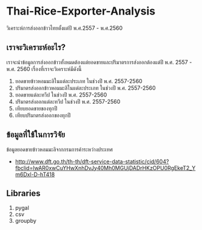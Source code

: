 # Thai-Rice-Exporter-Analysis
วิเคราะห์การส่งออกข้าวไทยตั้งแต่ปี พ.ศ.2557 - พ.ศ.2560
## เราจะวิเคราะห์อะไร?
เราจะนำข้อมูลการส่งออกข้าวทั้งหมดต้องแต่ยอดขายและปริมาตรการส่งออกต้องแต่ปี พ.ศ. 2557 - พ.ศ. 2560 เรื่องที่เราจะวิเคราะห์มีดังนี้
  1. ยอดขายข้าวหอมมะลิในแต่ละประเภท ในช่วงปี พ.ศ. 2557-2560
  2. ปริมาตรส่งออกข้าวหอมมะลิในแต่ละประเภท ในช่วงปี พ.ศ. 2557-2560
  3. ยอดขายแต่ละทวีป ในช่วงปี พ.ศ. 2557-2560
  4. ปริมาตรส่งออกแต่ละทวีป ในช่วงปี พ.ศ. 2557-2560
  5. เทียบยอดขายของทุกปี
  6. เทียบปริมาตรส่งออกของทุกปี
## ข้อมูลที่ใช้ในการวิจัย
ข้อมูลยอดขายข้าวหอมมะลิจากกรมการค้าระหว่างประเทศ
  - http://www.dft.go.th/th-th/dft-service-data-statistic/cid/604?fbclid=IwAR0xwCuYHwXnhDvJy40Mh0MGUjDADrHKzOPU0RgEkeT2_Ym6Dxl-D-hT418
## Libraries
  1. pygal
  2. csv
  3. groupby
